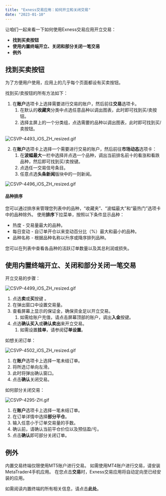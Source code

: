 ```yaml
---
title: "Exness交易应用：如何开立和关闭交易"
date: "2023-01-10"
---
```


让咱们一起来看一下如何使用Exness交易应用开立交易：

- **找到买卖按钮**
- **使用内置终端开立、关闭和部分关闭一笔交易**
- **例外**

## 找到买卖按钮

为了方便用户使用，应用上的几乎每个页面都设有买卖按钮。

找到买/卖按钮的所有方法如下：

1. 在**账户**选项卡上选择需要进行交易的账户，然后前往**交易**选项卡。
    1. 在默认的**收藏夹**分类中点选任意品种以调出图表，此时即可找到买/卖按钮。
    2. 选择主屏上的一个分类组，点选需要的品种以调出图表，此时即可找到买/卖按钮。

![CSVP-4493_iOS_ZH_resized.gif](https://testingcf.jsdelivr.net/gh/jarlin8/OSS@main/exhelp/CSVP-4493_iOS_ZH_resized.gif)

2. 在**账户**选项卡上选择一个需要进行交易的账户，然后前往**市场动态**选项卡：
    1. 在**波幅最大**一栏中选择并点选一个品种，调出当前排名前十的看涨和看跌品种，然后即可找到买/卖按键。
    2. 点选任一交易信号条目。
    3. 任意点选**头条新闻**版块中的一则新闻。

![CSVP-4496_iOS_ZH_resized.gif](https://testingcf.jsdelivr.net/gh/jarlin8/OSS@main/exhelp/CSVP-4496_iOS_ZH_resized.gif)

#### **品种排序**

您可以通过排序来管理您列表中的品种，“收藏夹”、“波幅最大”和“最热门”选项卡中的品种除外。 使用**排序**下拉菜单，按照以下条件显示品种：

- 热度 - 交易量最大的品种。
- 每日变动 - 自订单开仓以来变动百分比（%）最大和最小的品种。
- 品种名称 - 根据品种名称以升序或降序排列品种。

您可以在列表中查看各品种的活跃订单数量以及其总利润或损失。

## 使用内置终端开立、关闭和部分关闭一笔交易

开立交易的步骤：

![CSVP-4499_iOS_ZH_resized.gif](https://testingcf.jsdelivr.net/gh/jarlin8/OSS@main/exhelp/CSVP-4499_iOS_ZH_resized.gif)

1. 点选**卖**或**买**按键 。
2. 在弹出窗口中设置交易量。
3. 查看屏幕上显示的保证金，确保资金足以开立交易。
    1. 如需给账户充值，请点击屏幕顶部的账户，调出**入金**按键。
4. 点选**确认买入**或**确认卖出**来开立交易。
    1. 如需设置**挂单**，请参阅**订单设置**。

如想关闭订单：

![CSVP-4502_iOS_ZH_resized.gif](https://testingcf.jsdelivr.net/gh/jarlin8/OSS@main/exhelp/CSVP-4502_iOS_ZH_resized.gif)

1. 在**账户**选项卡上选择一笔未结订单。
2. 将所选订单向左滑。
3. 此时将弹出确认窗口。
4. 点击**确认**关闭交易。

如何部分关闭交易：

![CSVP-4295-ZH.gif](https://testingcf.jsdelivr.net/gh/jarlin8/OSS@main/exhelp/CSVP-4295-ZH.gif)

1. 在**账户**选项卡上选择一笔未结订单。
2. 在订单详情中选择**部分平仓**。
3. 输入任意小于订单交易量的手数。
4. 确认前，请确认当前平仓价位以及预估盈/亏。
5. 点击**确认**即可部分关闭订单。

## 例外

内置交易终端仅限使用MT5账户进行交易。 如需使用MT4账户进行交易，请安装MetaTrader4手机应用。 在您点击**交易**时，Exness交易应用将自动定向至已经安装的应用。

如需阅读内置终端的所有相关信息，请点击**此处**。
